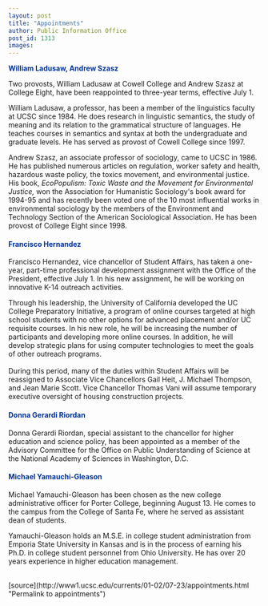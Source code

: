 ```yaml
---
layout: post
title: "Appointments"
author: Public Information Office
post_id: 1313
images:
---
```


<p>
  <font color="#003399"><b>William Ladusaw, Andrew Szasz</b></font>
</p>
<p>
  Two provosts, William Ladusaw at Cowell College and Andrew Szasz at College Eight, have been reappointed to three-year terms, effective July 1.
</p>
<p>
  William Ladusaw, a professor, has been a member of the linguistics faculty at UCSC since 1984. He does research in linguistic semantics, the study of meaning and its relation to the grammatical structure of languages. He teaches courses in semantics and syntax at both the undergraduate and graduate levels. He has served as provost of Cowell College since 1997.
</p>
<p>
  Andrew Szasz, an associate professor of sociology, came to UCSC in 1986. He has published numerous articles on regulation, worker safety and health, hazardous waste policy, the toxics movement, and environmental justice. His book, <i>EcoPopulism: Toxic Waste and the Movement for Environmental Justice,</i> won the Association for Humanistic Sociology's book award for 1994-95 and has recently been voted one of the 10 most influential works in environmental sociology by the members of the Environment and Technology Section of the American Sociological Association. He has been provost of College Eight since 1998.
</p>
<h4>
  <font color="#003399">Francisco Hernandez</font>
</h4>
<p>
  Francisco Hernandez, vice chancellor of Student Affairs, has taken a one-year, part-time professional development assignment with the Office of the President, effective July 1. In his new assignment, he will be working on innovative K-14 outreach activities.
</p>
<p>
  Through his leadership, the University of California developed the UC College Preparatory Initiative, a program of online courses targeted at high school students with no other options for advanced placement and/or UC requisite courses. In his new role, he will be increasing the number of participants and developing more online courses. In addition, he will develop strategic plans for using computer technologies to meet the goals of other outreach programs.<br>
  <br>
  During this period, many of the duties within Student Affairs will be reassigned to Associate Vice Chancellors Gail Heit, J. Michael Thompson, and Jean Marie Scott. Vice Chancellor Thomas Vani will assume temporary executive oversight of housing construction projects.
</p>
<h4>
  <font color="#003399">Donna Gerardi Riordan</font>
</h4>
<p>
  Donna Gerardi Riordan, special assistant to the chancellor for higher education and science policy, has been appointed as a member of the Advisory Committee for the Office on Public Understanding of Science at the National Academy of Sciences in Washington, D.C.
</p>
<h4>
  <font color="#003399">Michael Yamauchi-Gleason</font>
</h4>
<p>
  Michael Yamauchi-Gleason has been chosen as the new college administrative officer for Porter College, beginning August 13. He comes to the campus from the College of Santa Fe, where he served as assistant dean of students.
</p>
<p>
  Yamauchi-Gleason holds an M.S.E. in college student administration from Emporia State University in Kansas and is in the process of earning his Ph.D. in college student personnel from Ohio University. He has over 20 years experience in higher education management.<br>
  <br>
  </p>
[source](http://www1.ucsc.edu/currents/01-02/07-23/appointments.html "Permalink to appointments")
